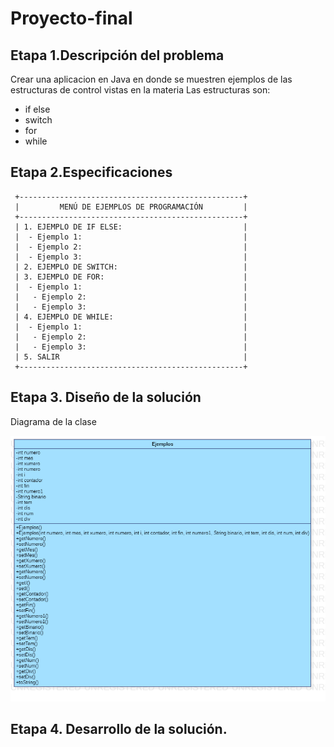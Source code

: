 # Proyecto-final

## Etapa 1.Descripción del problema
Crear una aplicacion en Java en donde se muestren ejemplos de las estructuras de control vistas en la materia 
Las estructuras son:
- if else
- switch
- for
- while

## Etapa 2.Especificaciones

~~~
 +--------------------------------------------------+
 |         MENÚ DE EJEMPLOS DE PROGRAMACIÓN         |
 +--------------------------------------------------+
 | 1. EJEMPLO DE IF ELSE:                           |
 |  - Ejemplo 1:                                    |
 |  - Ejemplo 2:                                    |
 |  - Ejemplo 3:                                    |
 | 2. EJEMPLO DE SWITCH:                            | 
 | 3. EJEMPLO DE FOR:                               |
 |  - Ejemplo 1:                                    |
 |   - Ejemplo 2:                                   |
 |   - Ejemplo 3:                                   |
 | 4. EJEMPLO DE WHILE:                             |
 |  - Ejemplo 1:                                    | 
 |   - Ejemplo 2:                                   |
 |   - Ejemplo 3:                                   |
 | 5. SALIR                                         |
 +--------------------------------------------------+
~~~ 

## Etapa 3. Diseño de la solución

Diagrama de la clase

![](https://github.com/ElvizClaudette/Proyecto-final/blob/main/Main.png)

## Etapa 4. Desarrollo de la solución.


